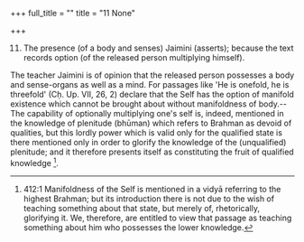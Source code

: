 +++
full_title = ""
title = "11 None"

+++


11. The presence (of a body and senses) Jaimini (asserts); because the text records option (of the released person multiplying himself).

The teacher Jaimini is of opinion that the released person possesses a body and sense-organs as well as a mind. For passages like 'He is onefold, he is threefold' (Cḥ. Up. VII, 26, 2) declare that the Self has the option of manifold existence which cannot be brought about without manifoldness of body.--The capability of optionally multiplying one's self is, indeed, mentioned in the knowledge of plenitude (bhūman) which refers to Brahman as devoid of qualities, but this lordly power which is valid only for the qualified state is there mentioned only in order to glorify the knowledge of the (unqualified) plenitude; and it therefore presents itself as constituting the fruit of qualified knowledge [^fn_233].

[^fn_233]: 412:1 Manifoldness of the Self is mentioned in a vidyā referring to the highest Brahman; but its introduction there is not due to the wish of teaching something about that state, but merely of, rhetorically, glorifying it. We, therefore, are entitled to view that passage as teaching something about him who possesses the lower knowledge.

